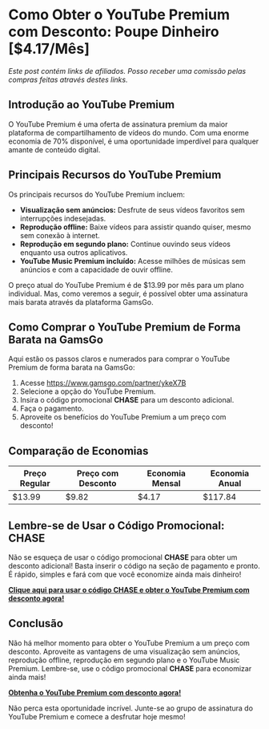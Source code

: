 # Como Obter o YouTube Premium com Desconto: Poupe Dinheiro [$4.17/Mês]

*Este post contém links de afiliados. Posso receber uma comissão pelas compras feitas através destes links.*

## Introdução ao YouTube Premium

O YouTube Premium é uma oferta de assinatura premium da maior plataforma de compartilhamento de vídeos do mundo. Com uma enorme economia de 70% disponível, é uma oportunidade imperdível para qualquer amante de conteúdo digital. 

## Principais Recursos do YouTube Premium

Os principais recursos do YouTube Premium incluem:

- **Visualização sem anúncios:** Desfrute de seus vídeos favoritos sem interrupções indesejadas.
- **Reprodução offline:** Baixe vídeos para assistir quando quiser, mesmo sem conexão à internet.
- **Reprodução em segundo plano:** Continue ouvindo seus vídeos enquanto usa outros aplicativos.
- **YouTube Music Premium incluído:** Acesse milhões de músicas sem anúncios e com a capacidade de ouvir offline.

O preço atual do YouTube Premium é de $13.99 por mês para um plano individual. Mas, como veremos a seguir, é possível obter uma assinatura mais barata através da plataforma GamsGo. 

## Como Comprar o YouTube Premium de Forma Barata na GamsGo

Aqui estão os passos claros e numerados para comprar o YouTube Premium de forma barata na GamsGo:

1. Acesse https://www.gamsgo.com/partner/ykeX7B
2. Selecione a opção do YouTube Premium.
3. Insira o código promocional **CHASE** para um desconto adicional.
4. Faça o pagamento.
5. Aproveite os benefícios do YouTube Premium a um preço com desconto!

## Comparação de Economias

| Preço Regular | Preço com Desconto | Economia Mensal | Economia Anual |
| --- | --- | --- | --- |
| $13.99 | $9.82 | $4.17 | $117.84 |

## Lembre-se de Usar o Código Promocional: CHASE

Não se esqueça de usar o código promocional **CHASE** para obter um desconto adicional! Basta inserir o código na seção de pagamento e pronto. É rápido, simples e fará com que você economize ainda mais dinheiro!

[**Clique aqui para usar o código CHASE e obter o YouTube Premium com desconto agora!**](https://www.gamsgo.com/partner/ykeX7B)

## Conclusão

Não há melhor momento para obter o YouTube Premium a um preço com desconto. Aproveite as vantagens de uma visualização sem anúncios, reprodução offline, reprodução em segundo plano e o YouTube Music Premium. Lembre-se, use o código promocional **CHASE** para economizar ainda mais! 

[**Obtenha o YouTube Premium com desconto agora!**](https://www.gamsgo.com/partner/ykeX7B) 

Não perca esta oportunidade incrível. Junte-se ao grupo de assinatura do YouTube Premium e comece a desfrutar hoje mesmo!